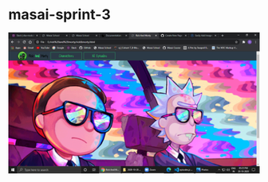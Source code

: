 # masai-sprint-3
![main_Page](https://github.com/SwapnilPatil2607/masai-sprint-3/blob/main/Screenshot%20(1119).png?raw=true)
